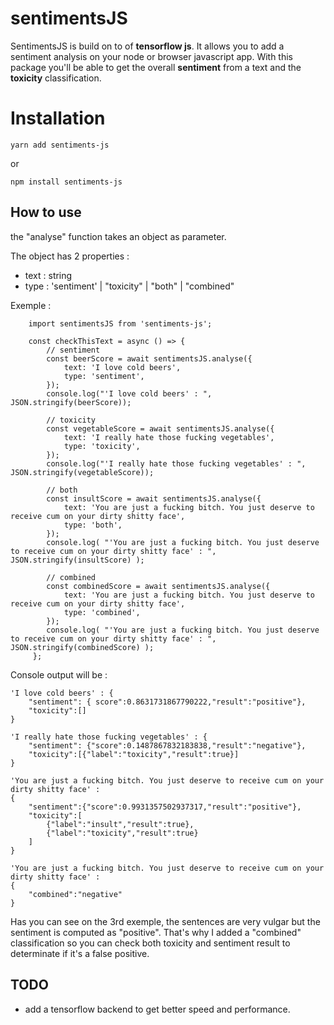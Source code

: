 
# sentimentsJS

SentimentsJS is build on to of **tensorflow js**.
It allows you to add a sentiment analysis on your node or browser javascript app.
With this package you'll be able to get the overall **sentiment** from a text and the **toxicity** classification.


# Installation

    yarn add sentiments-js

or

    npm install sentiments-js


## How to use

the "analyse" function takes an object as parameter. 

The object has 2 properties :

- text : string
- type : 'sentiment' | "toxicity" | "both" | "combined"

Exemple :

        import sentimentsJS from 'sentiments-js';

	    const checkThisText = async () => {
            // sentiment
		    const beerScore = await sentimentsJS.analyse({
			    text: 'I love cold beers',    
			    type: 'sentiment',    
		    });
		    console.log("'I love cold beers' : ", JSON.stringify(beerScore));

            // toxicity
		    const vegetableScore = await sentimentsJS.analyse({
			    text: 'I really hate those fucking vegetables',
			    type: 'toxicity',
			});
		    console.log("'I really hate those fucking vegetables' : ", JSON.stringify(vegetableScore));

            // both
		    const insultScore = await sentimentsJS.analyse({
			    text: 'You are just a fucking bitch. You just deserve to receive cum on your dirty shitty face',
			    type: 'both',
		    });
		    console.log( "'You are just a fucking bitch. You just deserve to receive cum on your dirty shitty face' : ",   JSON.stringify(insultScore) );

            // combined
		    const combinedScore = await sentimentsJS.analyse({
			    text: 'You are just a fucking bitch. You just deserve to receive cum on your dirty shitty face',
			    type: 'combined',
		    });
		    console.log( "'You are just a fucking bitch. You just deserve to receive cum on your dirty shitty face' : ",   JSON.stringify(combinedScore) );
		 };

Console output will be :

	'I love cold beers' : {
		"sentiment": { score":0.8631731867790222,"result":"positive"},
		"toxicity":[]
	}

	'I really hate those fucking vegetables' : {
		"sentiment": {"score":0.1487867832183838,"result":"negative"},
		"toxicity":[{"label":"toxicity","result":true}]
	}

	'You are just a fucking bitch. You just deserve to receive cum on your 	dirty shitty face' : 
	{
		"sentiment":{"score":0.9931357502937317,"result":"positive"},
		"toxicity":[
			{"label":"insult","result":true},
			{"label":"toxicity","result":true}
		]
    }

    'You are just a fucking bitch. You just deserve to receive cum on your 	dirty shitty face' : 
	{
		"combined":"negative"
    }

  

Has you can see on the 3rd exemple, the sentences are very vulgar but the sentiment is computed as "positive".
That's why I added a "combined" classification so you can check both toxicity and sentiment result to determinate if it's a false positive.

## TODO

- add a tensorflow backend to get better speed and performance.